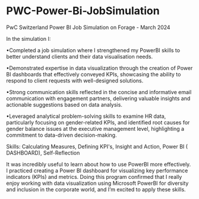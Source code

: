# PWC-Power-Bi-JobSimulation
PwC Switzerland Power BI Job Simulation on Forage - March 2024

In the simulation I:

•Completed a job simulation where I strengthened my PowerBI skills to better understand clients and their data visualisation needs.

•Demonstrated expertise in data visualization through the creation of Power BI dashboards that effectively conveyed KPIs, showcasing the ability to respond to client requests with well-designed solutions.

•Strong communication skills reflected in the concise and informative email communication with engagement partners, delivering valuable insights and actionable suggestions based on data analysis.

•Leveraged analytical problem-solving skills to examine HR data, particularly focusing on gender-related KPIs, and identified root causes for gender balance issues at the executive management level, highlighting a commitment to data-driven decision-making.

Skills:
Calculating Measures,
Defining KPI's,
Insight and Action, 
Power BI ( DASHBOARD), 
Self-Reflection

It was incredibly useful to learn about how to use PowerBI more effectively.
I practiced creating a Power BI dashboard for visualizing key performance indicators (KPIs) and metrics.
Doing this program confirmed that I really enjoy working with data visualization using Microsoft PowerBI for diversity and inclusion in the corporate world, and I’m excited to apply these skills.
